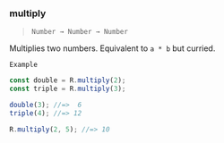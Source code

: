 ### multiply

> `Number → Number → Number`

Multiplies two numbers. Equivalent to `a * b` but curried.

`Example`

```js
const double = R.multiply(2);
const triple = R.multiply(3);

double(3); //=>  6
triple(4); //=> 12

R.multiply(2, 5); //=> 10
```
